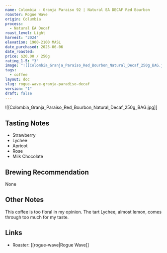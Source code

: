 ```yaml
---
name: Colombia - Granja Paraiso 92 | Natural EA DECAF Red Bourbon
roaster: Rogue Wave
origin: Columbia
process:
  - Natural EA Decaf
roast_level: Light
harvest: "2024"
elevation: 1900-2100 MASL
date_purchased: 2025-06-06
date_roasted: 
price: $20.00 / 250g
rating_1-5: "3"
image: "![[Colombia_Granja_Paraiso_Red_Bourbon_Natural_Decaf_250g_BAG.jpg]]"
tags:
  - coffee
layout: doc
slug: rogue-wave-granja-paradiso-decaf
version: "1"
draft: false
---
```


![[Colombia_Granja_Paraiso_Red_Bourbon_Natural_Decaf_250g_BAG.jpg]]

## Tasting Notes
- Strawberry
- Lychee
- Apricot
- Rose
- Milk Chocolate

## Brewing Recommendation
None

## Other Notes
This coffee is too floral in my opinion.  The tart Lychee, almost lemon, comes through too much for my taste.

## Links
- Roaster: [[rogue-wave|Rogue Wave]]
